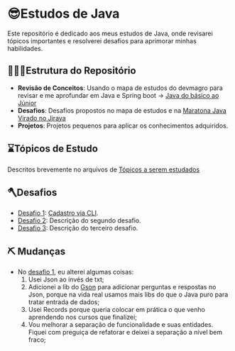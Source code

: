 # 😎Estudos de Java

Este repositório é dedicado aos meus estudos de Java, onde revisarei tópicos importantes e resolverei desafios para aprimorar minhas habilidades.

## 👩🏻‍💻Estrutura do Repositório

- **Revisão de Conceitos**: Usando o mapa de estudos do devmagro para revisar e me aprofundar em Java e Spring boot -> [Java do básico ao Júnior](https://docs.google.com/document/d/12ek1Wsd_ibuwTOjHtLPZwEWdy5-A7cRoO2Bf-v5G1_s/edit)
- **Desafios**: Desafios propostos no mapa de estudos e na [Maratona Java Virado no Jiraya](https://www.youtube.com/watch?v=VKjFuX91G5Q&list=PL62G310vn6nFIsOCC0H-C2infYgwm8SWW&ab_channel=DevDojo)
- **Projetos**: Projetos pequenos para aplicar os conhecimentos adquiridos.

## ⌛️Tópicos de Estudo

Descritos brevemente no arquivos de [Tópicos a serem estudados](https://github.com/srtapoe/studying-javinha/blob/main/src/main/java/br/com/studies/topics-studied.md)

## 🪓Desafios

- [Desafio 1](https://github.com/srtapoe/studying-javinha/blob/main/src/main/java/br/com/studies/desafios/cadastro.md): [Cadastro via CLI](https://github.com/srtapoe/studying-javinha/tree/main/src/main/java/br/com/studies/desafios).
- [Desafio 2](desafios/Desafio2.md): Descrição do segundo desafio.
- [Desafio 3](desafios/Desafio3.md): Descrição do terceiro desafio.

## ⛏ Mudanças

- No [desafio 1](https://github.com/srtapoe/studying-javinha/tree/main/src/main/java/br/com/studies/desafios), eu alterei algumas coisas:
  1. Usei Json ao invés de txt;
  2. Adicionei a lib do [Gson](https://mvnrepository.com/artifact/com.google.code.gson/gson/2.11.0) para adicionar perguntas e respostas no Json, porque na vida real usamos mais libs do que o Java puro para tratar entrada de dados;
  3. Usei Records porque queria colocar em prática o que venho aprendendo nos cursos que finalizei;
  4. Vou melhorar a separação de funcionalidade e suas entidades. Fiquei com preguiça de refatorar e deixei a separação a nível bem fraco;
